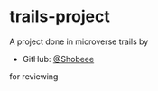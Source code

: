 # trails-project

A project done in microverse trails by 

- GitHub: [@Shobeee](https://github.com/shobeee)

for reviewing

